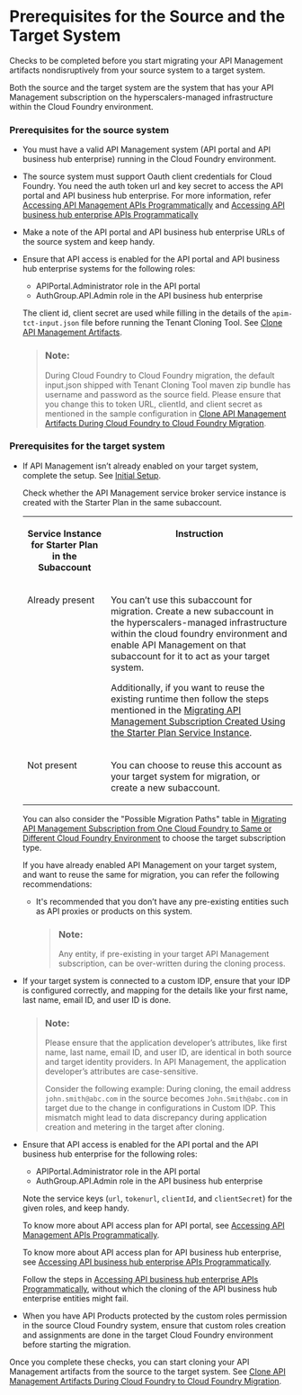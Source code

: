 <!-- loio1b181dd730264f928b97878927ceba41 -->

# Prerequisites for the Source and the Target System

Checks to be completed before you start migrating your API Management artifacts nondisruptively from your source system to a target system.



Both the source and the target system are the system that has your API Management subscription on the hyperscalers-managed infrastructure within the Cloud Foundry environment.





### Prerequisites for the source system

-   You must have a valid API Management system \(API portal and API business hub enterprise\) running in the Cloud Foundry environment.
-   The source system must support Oauth client credentials for Cloud Foundry. You need the auth token url and key secret to access the API portal and API business hub enterprise. For more information, refer [Accessing API Management APIs Programmatically](../APIM-Initial-Setup/accessing-api-management-apis-programmatically-24a2c37.md) and [Accessing API business hub enterprise APIs Programmatically](../APIM-Initial-Setup/accessing-api-business-hub-enterprise-apis-programmatically-dabee6e.md)
-   Make a note of the API portal and API business hub enterprise URLs of the source system and keep handy.
-   Ensure that API access is enabled for the API portal and API business hub enterprise systems for the following roles:

    -   APIPortal.Administrator role in the API portal
    -   AuthGroup.API.Admin role in the API business hub enterprise

    The client id, client secret are used while filling in the details of the `apim-tct-input.json` file before running the Tenant Cloning Tool. See [Clone API Management Artifacts](clone-api-management-artifacts-7abd887.md).

    > ### Note:  
    > During Cloud Foundry to Cloud Foundry migration, the default input.json shipped with Tenant Cloning Tool maven zip bundle has username and password as the source field. Please ensure that you change this to token URL, clientId, and client secret as mentioned in the sample configuration in [Clone API Management Artifacts During Cloud Foundry to Cloud Foundry Migration](clone-api-management-artifacts-during-cloud-foundry-to-cloud-foundry-migration-2e5d127.md).




### Prerequisites for the target system

-   If API Management isn’t already enabled on your target system, complete the setup. See [Initial Setup](../APIM-Initial-Setup/initial-setup-65c5110.md).

    Check whether the API Management service broker service instance is created with the Starter Plan in the same subaccount.


    <table>
    <tr>
    <th valign="top">

    Service Instance for Starter Plan in the Subaccount
    
    </th>
    <th valign="top">

    Instruction
    
    </th>
    </tr>
    <tr>
    <td valign="top">
    
    Already present
    
    </td>
    <td valign="top">
    
    You can’t use this subaccount for migration. Create a new subaccount in the hyperscalers-managed infrastructure within the cloud foundry environment and enable API Management on that subaccount for it to act as your target system.

    Additionally, if you want to reuse the existing runtime then follow the steps mentioned in the [Migrating API Management Subscription Created Using the Starter Plan Service Instance](migrating-api-management-subscription-created-using-the-starter-plan-service-instan-9778a36.md).
    
    </td>
    </tr>
    <tr>
    <td valign="top">
    
    Not present
    
    </td>
    <td valign="top">
    
    You can choose to reuse this account as your target system for migration, or create a new subaccount.
    
    </td>
    </tr>
    </table>
    
    You can also consider the "Possible Migration Paths" table in [Migrating API Management Subscription from One Cloud Foundry to Same or Different Cloud Foundry Environment](migrating-api-management-subscription-from-one-cloud-foundry-to-same-or-different-c-17f09f3.md) to choose the target subscription type.

    If you have already enabled API Management on your target system, and want to reuse the same for migration, you can refer the following recommendations:

    -   It's recommended that you don’t have any pre-existing entities such as API proxies or products on this system.

        > ### Note:  
        > Any entity, if pre-existing in your target API Management subscription, can be over-written during the cloning process.


-   If your target system is connected to a custom IDP, ensure that your IDP is configured correctly, and mapping for the details like your first name, last name, email ID, and user ID is done.

    > ### Note:  
    > Please ensure that the application developer’s attributes, like first name, last name, email ID, and user ID, are identical in both source and target identity providers. In API Management, the application developer’s attributes are case-sensitive.
    > 
    > Consider the following example: During cloning, the email address `john.smith@abc.com` in the source becomes `John.Smith@abc.com` in target due to the change in configurations in Custom IDP. This mismatch might lead to data discrepancy during application creation and metering in the target after cloning.

-   Ensure that API access is enabled for the API portal and the API business hub enterprise for the following roles:

    -   APIPortal.Administrator role in the API portal
    -   AuthGroup.API.Admin role in the API business hub enterprise

    Note the service keys \(`url`, `tokenurl`, `clientId`, and `clientSecret`\) for the given roles, and keep handy.

    To know more about API access plan for API portal, see [Accessing API Management APIs Programmatically](../APIM-Initial-Setup/accessing-api-management-apis-programmatically-24a2c37.md).

    To know more about API access plan for API business hub enterprise, see [Accessing API business hub enterprise APIs Programmatically](../APIM-Initial-Setup/accessing-api-business-hub-enterprise-apis-programmatically-dabee6e.md).

    Follow the steps in [Accessing API business hub enterprise APIs Programmatically](../APIM-Initial-Setup/accessing-api-business-hub-enterprise-apis-programmatically-dabee6e.md), without which the cloning of the API business hub enterprise entities might fail.

-   When you have API Products protected by the custom roles permission in the source Cloud Foundry system, ensure that custom roles creation and assignments are done in the target Cloud Foundry environment before starting the migration.


Once you complete these checks, you can start cloning your API Management artifacts from the source to the target system. See [Clone API Management Artifacts During Cloud Foundry to Cloud Foundry Migration](clone-api-management-artifacts-during-cloud-foundry-to-cloud-foundry-migration-2e5d127.md).

